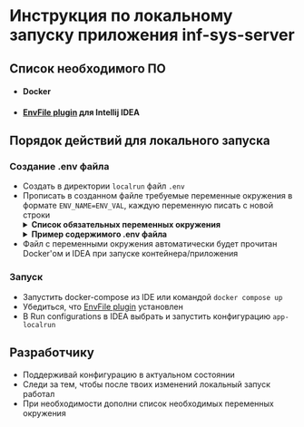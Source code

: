 # Инструкция по локальному запуску приложения inf-sys-server

## Список необходимого ПО
- #### Docker
- #### [EnvFile plugin](https://plugins.jetbrains.com/plugin/7861-envfile) для Intellij IDEA

## Порядок действий для локального запуска

### Создание .env файла
- Создать в директории `localrun` файл `.env`
- Прописать в созданном файле требуемые переменные окружения в формате `ENV_NAME=ENV_VAL`, каждую переменную писать с новой строки
    <details>
        <summary><strong>Список обязательных переменных окружения</strong></summary>
        <ul>
            <li><pre>POSTGRES_PASSWORD</pre></li>
            <li><pre>SERVER_PORT</pre></li>
            <li><pre>BASE_FILES_FOLDER</pre></li>
        </ul>
    </details>
    <details>
        <summary><strong>Пример содержимого .env файла</strong></summary>
        <pre>POSTGRES_PASSWORD=myPasswordForDB</pre>
    </details>
- Файл с переменными окружения автоматически будет прочитан Docker'ом и IDEA при запуске контейнера/приложения

### Запуск
- Запустить docker-compose из IDE или командой `docker compose up`
- Убедиться, что [EnvFile plugin](https://plugins.jetbrains.com/plugin/7861-envfile) установлен
- В Run configurations в IDEA выбрать и запустить конфигурацию `app-localrun`

## Разработчику
- Поддерживай конфигурацию в актуальном состоянии
- Следи за тем, чтобы после твоих изменений локальный запуск работал
- При необходимости дополни список необходимых переменных окружения